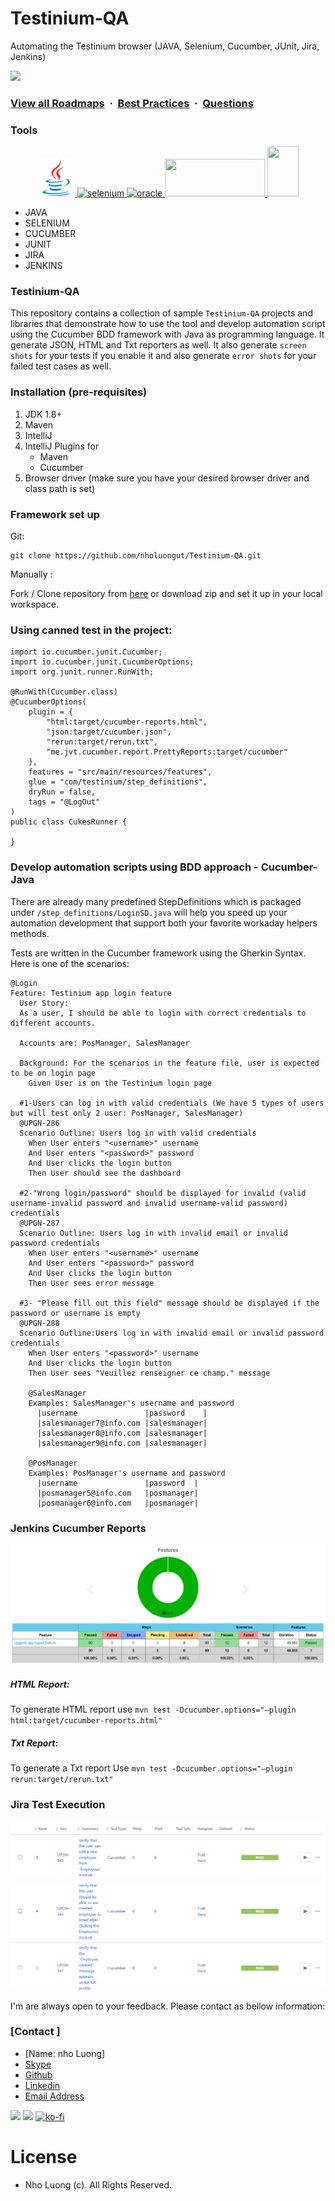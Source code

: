 # Testinium-QA
Automating the Testinium browser  (JAVA, Selenium, Cucumber, JUnit, Jira, Jenkins)

![](https://i.imgur.com/waxVImv.png)
### [View all Roadmaps](https://github.com/nholuongut/all-roadmaps) &nbsp;&middot;&nbsp; [Best Practices](https://github.com/nholuongut/all-roadmaps/blob/main/public/best-practices/) &nbsp;&middot;&nbsp; [Questions](https://www.linkedin.com/in/nholuong/)

### Tools

<p align="center"> 

<a href="https://www.java.com" target="_blank" rel="noreferrer"> 
  <img src="https://raw.githubusercontent.com/devicons/devicon/master/icons/java/java-original.svg" alt="java" width="60" height="60"/> 
</a> 

<a href="https://www.selenium.dev" target="_blank" rel="noreferrer">
  <img src="https://selenium.dev/images/selenium_logo_square_green.png" alt="selenium" width="60" height="60"/> 
</a>    

<a href="https://www.oracle.com/" target="_blank" rel="noreferrer"> 
  <img src="https://lisacrispin.com/wp-content/uploads/2019/01/Screen-Shot-2019-01-17-at-12.13.33-PM.png" alt="oracle" width="60" height="60"/> 
</a>

<a href="https://encrypted-tbn0.gstatic.com/images?q=tbn:ANd9GcSPEOYG6Ap6vFoqv5bNXkDvnCa1yAqbDr_f_YQhXa97QwYXvNqWIvnCzpFJJz1ZwcLrwbM&usqp=CAU" rel="noreferrer">
  <img src="https://i0.wp.com/invotra.com/wp-content/uploads/2019/09/jira_software_logo-e1571063680300.png?fit=768%2C216&ssl=1" width="160" height="60"/> 
</a> 

<a href="https://encrypted-tbn0.gstatic.com/images?q=tbn:ANd9GcSPEOYG6Ap6vFoqv5bNXkDvnCa1yAqbDr_f_YQhXa97QwYXvNqWIvnCzpFJJz1ZwcLrwbM&usqp=CAU" rel="noreferrer">
  <img src="https://upload.wikimedia.org/wikipedia/commons/thumb/e/e9/Jenkins_logo.svg/1200px-Jenkins_logo.svg.png" width="50" height="80"/> 
</a> 
</p>

* JAVA
* SELENIUM
* CUCUMBER
* JUNIT
* JIRA
* JENKINS

### Testinium-QA

This repository contains a collection of sample `Testinium-QA` projects and libraries that demonstrate how to
use the tool and develop automation script using the Cucumber BDD framework with Java as programming language.
It generate JSON, HTML and Txt reporters as well. It also generate `screen shots` for your tests if you enable it and
also generate `error shots` for your failed test cases as well.

### Installation (pre-requisites)

1. JDK 1.8+ 
2. Maven 
3. IntelliJ
4. IntelliJ Plugins for
    - Maven
    - Cucumber
5. Browser driver (make sure you have your desired browser driver and class path is set)

### Framework set up

Git:

    git clone https://github.com/nholuongut/Testinium-QA.git
 
Manually :

Fork / Clone repository from [here](https://github.com/nholuongut/Testinium-QA/archive/main.zip) or download zip and set
it up in your local workspace.

### Using canned test in the project:


```
import io.cucumber.junit.Cucumber;
import io.cucumber.junit.CucumberOptions;
import org.junit.runner.RunWith;

@RunWith(Cucumber.class)
@CucumberOptions(
    plugin = {
        "html:target/cucumber-reports.html",
        "json:target/cucumber.json",
        "rerun:target/rerun.txt",
        "me.jvt.cucumber.report.PrettyReports:target/cucumber"
    },
    features = "src/main/resources/features",
    glue = "com/testinium/step_definitions",
    dryRun = false,
    tags = "@LogOut"
)
public class CukesRunner {

}

```

### Develop automation scripts using BDD approach - Cucumber-Java

There are already many predefined StepDefinitions which is packaged under `/step_definitions/LoginSD.java` will help you speed
up your automation development that support both your favorite workaday helpers methods.

Tests are written in the Cucumber framework using the Gherkin Syntax.
Here is one of the scenarios:

```
@Login
Feature: Testinium app login feature
  User Story:
  As a user, I should be able to login with correct credentials to different accounts.

  Accounts are: PosManager, SalesManager

  Background: For the scenarios in the feature file, user is expected to be on login page
    Given User is on the Testinium login page

  #1-Users can log in with valid credentials (We have 5 types of users but will test only 2 user: PosManager, SalesManager)
  @UPGN-286
  Scenario Outline: Users log in with valid credentials
    When User enters "<username>" username
    And User enters "<password>" password
    And User clicks the login button
    Then User should see the dashboard
  
  #2-"Wrong login/password" should be displayed for invalid (valid username-invalid password and invalid username-valid password) credentials
  @UPGN-287
  Scenario Outline: Users log in with invalid email or invalid password credentials
    When User enters "<username>" username
    And User enters "<password>" password
    And User clicks the login button
    Then User sees error message
    
  #3- "Please fill out this field" message should be displayed if the password or username is empty
  @UPGN-288
  Scenario Outline:Users log in with invalid email or invalid password credentials
    When User enters "<password>" username
    And User clicks the login button
    Then User sees "Veuillez renseigner ce champ." message

    @SalesManager
    Examples: SalesManager's username and password
      |username               |password    |
      |salesmanager7@info.com |salesmanager|
      |salesmanager8@info.com |salesmanager|
      |salesmanager9@info.com |salesmanager|
      
    @PosManager
    Examples: PosManager's username and password
      |username               |password  |
      |posmanager5@info.com   |posmanager|
      |posmanager6@info.com   |posmanager|
```


### Jenkins Cucumber Reports
![alt text](./image/Jenkins-Cucumber-Reports.png)

##### HTML Report:

To generate HTML report use  `mvn test -Dcucumber.options="–plugin html:target/cucumber-reports.html"`

##### Txt Report:

To generate a Txt report Use `mvn test -Dcucumber.options="–plugin rerun:target/rerun.txt"`

### Jira Test Execution

  ![alt text](./image/Jira-Test-Exectuion.png)
  
I'm are always open to your feedback.  Please contact as bellow information:
### [Contact ]
* [Name: nho Luong]
* [Skype](luongutnho_skype)
* [Github](https://github.com/nholuongut/)
* [Linkedin](https://www.linkedin.com/in/nholuong/)
* [Email Address](luongutnho@hotmail.com)

![](https://i.imgur.com/waxVImv.png)
![](bitfield.png)
[![ko-fi](https://ko-fi.com/img/githubbutton_sm.svg)](https://ko-fi.com/nholuong)

# License
* Nho Luong (c). All Rights Reserved.

